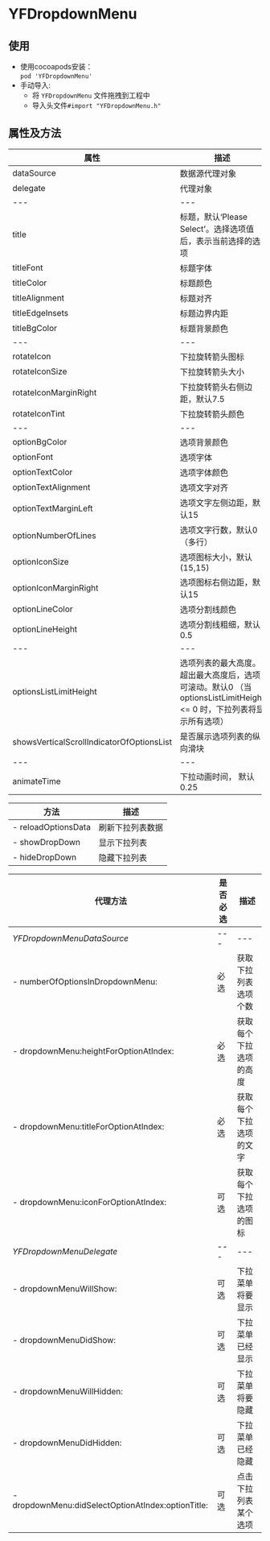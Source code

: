 # YFDropdownMenu
 

## 使用
* 使用cocoapods安装：               
`pod 'YFDropdownMenu'`
* 手动导入:             
    * 将 `YFDropdownMenu` 文件拖拽到工程中
    * 导入头文件`#import "YFDropdownMenu.h"`

    
    
## 属性及方法
| 属性 | 描述 |
| --- | ---
| dataSource | 数据源代理对象
| delegate | 代理对象
| --- | ---
| title | 标题，默认‘Please Select’。选择选项值后，表示当前选择的选项
| titleFont | 标题字体
| titleColor | 标题颜色
| titleAlignment | 标题对齐
| titleEdgeInsets | 标题边界内距
| titleBgColor | 标题背景颜色
| --- | ---
| rotateIcon | 下拉旋转箭头图标
| rotateIconSize | 下拉旋转箭头大小
| rotateIconMarginRight | 下拉旋转箭头右侧边距，默认7.5
| rotateIconTint | 下拉旋转箭头颜色
| --- | ---
| optionBgColor | 选项背景颜色
| optionFont | 选项字体
| optionTextColor | 选项字体颜色
| optionTextAlignment | 选项文字对齐
| optionTextMarginLeft | 选项文字左侧边距，默认15
| optionNumberOfLines | 选项文字行数，默认0（多行）
| optionIconSize | 选项图标大小，默认(15,15)
| optionIconMarginRight | 选项图标右侧边距，默认15
| optionLineColor | 选项分割线颜色
| optionLineHeight | 选项分割线粗细，默认0.5
| --- | ---
| optionsListLimitHeight | 选项列表的最大高度。超出最大高度后，选项可滚动。默认0 （当optionsListLimitHeight <= 0 时，下拉列表将显示所有选项）
| showsVerticalScrollIndicatorOfOptionsList | 是否展示选项列表的纵向滑块
| --- | ---
| animateTime | 下拉动画时间， 默认0.25

| 方法 | 描述 |
| --- | ---
| - reloadOptionsData | 刷新下拉列表数据
| - showDropDown | 显示下拉列表
| - hideDropDown | 隐藏下拉列表


| 代理方法 | 是否必选 | 描述 |
| --- | --- | ---
| *YFDropdownMenuDataSource* | --- | ---
| - numberOfOptionsInDropdownMenu: | 必选 | 获取下拉列表选项个数
| - dropdownMenu:heightForOptionAtIndex: | 必选 | 获取每个下拉选项的高度
| - dropdownMenu:titleForOptionAtIndex: | 必选 | 获取每个下拉选项的文字
| - dropdownMenu:iconForOptionAtIndex: | 可选 | 获取每个下拉选项的图标
| *YFDropdownMenuDelegate* | --- | ---
| - dropdownMenuWillShow: | 可选 | 下拉菜单将要显示
| - dropdownMenuDidShow: | 可选 | 下拉菜单已经显示
| - dropdownMenuWillHidden: | 可选 | 下拉菜单将要隐藏
| - dropdownMenuDidHidden: | 可选 | 下拉菜单已经隐藏
| - dropdownMenu:didSelectOptionAtIndex:optionTitle: | 可选 | 点击下拉列表某个选项
